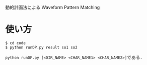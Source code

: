 動的計画法による Waveform Pattern Matching

# 使い方
```
$ cd code
$ python runDP.py result so1 so2
```

`python runDP.py [<DIR_NAME> <CHAR_NAME1> <CHAR_NAME2>]`である．